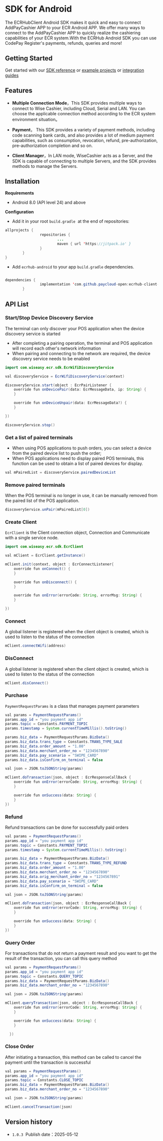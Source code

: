# SDK for Android
The ECRHubClient Android SDK makes it quick and easy to connect AddPayCashier APP to your ECR Android APP. We offer many ways to connect to the AddPayCashier APP to quickly realize the cashiering capabilities of your ECR system.With the ECRHub Android SDK you can use CodePay Register's payments, refunds, queries and more!
## Getting Started
Get started with our [SDK reference](https://github.com/paycloud-open/ecr-hub-client-sdk-android/tree/main/wisecashier_ecr_sdk) or [example projects](https://github.com/paycloud-open/ecr-hub-client-sdk-android) or [integration guides](./posDevGuidelines)


## Features

* **Multiple Connection Mode**，This SDK provides multiple ways to connect to Wise Cashier, including Cloud, Serial and LAN. You can choose the applicable connection method according to the ECR system environment situation。

* **Payment**， This SDK provides a variety of payment methods, including code scanning bank cards, and also provides a lot of medium payment capabilities, such as consumption, revocation, refund, pre-authorization, pre-authorization completion and so on.
* **Client Manager**，In LAN mode, WiseCashier acts as a Server, and the SDK is capable of connecting to multiple Servers, and the SDK provides methods to manage the Servers.



## Installation
**Requirements**

* Android 8.0 (API level 24) and above

**Configuration**
* Add it in your root `build.gradle`  at the end of repositories:
```java
allprojects {
                repositories {
                        ...
                        maven { url 'https://jitpack.io' }
                }
        }
}
```
* Add `ecrhub-android` to your app `build.gradle` dependencies.

```java

dependencies {
                implementation 'com.github.paycloud-open:ecrhub-client-sdk-android:1.0.5'
        }
```

## API List

### Start/Stop Device Discovery Service

The terminal can only discover your POS application when the device discovery service is started

- After completing a pairing operation, the terminal and POS application will record each other's network information
- When pairing and connecting to the network are required, the device discovery service needs to be enabled

```java
import com.wiseasy.ecr.sdk.EcrWifiDiscoveryService

val discoveryService = EcrWifiDiscoveryService(context)

discoveryService.start(object : EcrPairListener {
    override fun onDevicePair(data: EcrMessageData, ip: String) {
    }

    override fun onDeviceUnpair(data: EcrMessageData?) {
    }

})

discoveryService.stop()
```

### Get a list of paired terminals

- When using POS applications to push orders, you can select a device from the paired device list to push the order;
- When POS applications need to display paired POS terminals, this function can be used to obtain a list of paired devices for display.

```java
val mPairedList = discoveryService.pairedDeviceList
```

### Remove paired terminals

When the POS terminal is no longer in use, it can be manually removed from the paired list of the POS application.

```java
discoveryService.unPair(mPairedList[0])
```

### 

### Create Client

`EcrClient` is the Client connection object, Connection and Communicate with a single service node.

```java
import com.wiseasy.ecr.sdk.EcrClient

val mClient = EcrClient.getInstance()

mClient.init(context, object : EcrConnectListener{
    override fun onConnect() {
    }

    override fun onDisconnect() {
    }

    override fun onError(errorCode: String, errorMsg: String) {
    }

}) 
```
### Connect
  A global listener is registered when the client object is created, which is used to listen to the status of the connection
  ```java
mClient.connectWifi(address)
  ```
### DisConnect
A global listener is registered when the client object is created, which is used to listen to the status of the connection
```java
mClient.disConnect()
```
### Purchase
 `PaymentRequestParams` is a class that manages payment parameters
```java
val params = PaymentRequestParams()
params.app_id = "you payment app id"
params.topic = Constants.PAYMENT_TOPIC
params.timestamp = System.currentTimeMillis().toString()

params.biz_data = PaymentRequestParams.BizData()
params.biz_data.trans_type = Constants.TRANS_TYPE_SALE
params.biz_data.order_amount = "1.00"
params.biz_data.merchant_order_no = "1234567890"
params.biz_data.pay_scenario = "SWIPE_CARD"
params.biz_data.isConfirm_on_terminal = false

val json = JSON.toJSONString(params)

mClient.doTransaction(json, object : EcrResponseCallBack {
    override fun onError(errorCode: String, errorMsg: String) {
    }

    override fun onSuccess(data: String) {
    }
})
```
### Refund
Refund transactions can be done for successfully paid orders
```java
val params = PaymentRequestParams()
params.app_id = "you payment app id"
params.topic = Constants.PAYMENT_TOPIC
params.timestamp = System.currentTimeMillis().toString()

params.biz_data = PaymentRequestParams.BizData()
params.biz_data.trans_type = Constants.TRANS_TYPE_REFUND
params.biz_data.order_amount = "1.00"
params.biz_data.merchant_order_no = "1234567890"
params.biz_data.orig_merchant_order_no = "1234567891"
params.biz_data.pay_scenario = "SWIPE_CARD"
params.biz_data.isConfirm_on_terminal = false

val json = JSON.toJSONString(params)

mClient.doTransaction(json, object : EcrResponseCallBack {
    override fun onError(errorCode: String, errorMsg: String) {
    }

    override fun onSuccess(data: String) {
    }
})
```

### Query Order
For transactions that do not return a payment result and you want to get the result of the transaction, you can call this query method
```java
val params = PaymentRequestParams()
params.app_id = "you payment app id"
params.topic = Constants.QUERY_TOPIC
params.biz_data = PaymentRequestParams.BizData()
params.biz_data.merchant_order_no = "1234567890"

val json = JSON.toJSONString(params)

mClient.queryTransaction(json, object : EcrResponseCallBack {
    override fun onError(errorCode: String, errorMsg: String) {
    }

    override fun onSuccess(data: String) {
    }

  })
```
### Close Order
After initiating a transaction, this method can be called to cancel the payment until the transaction is successful
```java
val params = PaymentRequestParams()
params.app_id = "you payment app id"
params.topic = Constants.CLOSE_TOPIC
params.biz_data = PaymentRequestParams.BizData()
params.biz_data.merchant_order_no = "1234567890"

val json = JSON.toJSONString(params)

mClient.cancelTransaction(json)
```


## Version history

* `1.0.3` 
    Publish date：2025-05-12